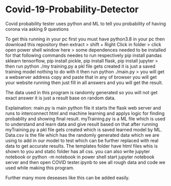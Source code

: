 # Covid-19-Probability-Detector
Covid probability tester uses python and ML to tell you probability of having corona via asking 9 questions

To get this running in your pc first you must have python3.8 in your pc then download this repository then extract > shift + Right Click in folder > click open power shell window here > some dependences needed to be installed for that following commands needes to run respectively pip install pandas sklearn tensorflow, pip install pickle, pip install flask, pip install jupyter > then run python ./my training.py a pkl file gets created it is just a saved training model nothing to do with it then run python ./main.py > you will get a webserver address copy and paste that in any of browser you will get your website running then just fill in all answers and you will get the result.

The data used in this program is randomly generated so you will not get exact answer it is just a result base on random data.

Explaination: 
  main.py is main python file it starts the flask web server and runs to interconnect html and machine learning and applys logic for finding probablity and showing final result.
  myTraining.py is a ML file which is used to understand and learn data and give result based on that after running myTraining.py a pkl file gets created which is saved learned model by ML.
  Data.csv is the file which has the randomly generated data which we are using to add in our model to test which can be further replaced with real data to get accurate results.
  The templates folder have html files whis is shown to you and static folder has all css.
  you can also write jupyter notebook or python -m notebook in power shell start jupyter notebook server and then open COVID tester.ipynb to see all rough data and code we used while making this program.
 
Further many more deseases like this can be added easily.
